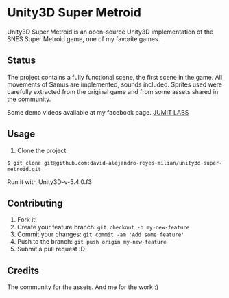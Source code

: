 # Unity3D Super Metroid

Unity3D Super Metroid is an open-source Unity3D implementation of the SNES Super Metroid game, one of my favorite games.

## Status
The project contains a fully functional scene, the first scene in the game. All movements of
Samus are implemented, sounds included. Sprites used were carefully extracted from the original game and from some assets shared in the community.

Some demo videos available at my facebook page. [JUMIT LABS](https://www.facebook.com/jumitlabs/videos/1712616409014841/)

## Usage

1. Clone the project.
```console
$ git clone git@github.com:david-alejandro-reyes-milian/unity3d-super-metroid.git
```
Run it with Unity3D-v-5.4.0.f3

## Contributing

1. Fork it!
2. Create your feature branch: `git checkout -b my-new-feature`
3. Commit your changes: `git commit -am 'Add some feature'`
4. Push to the branch: `git push origin my-new-feature`
5. Submit a pull request :D

## Credits
The community for the assets.
And me for the work :)